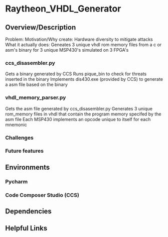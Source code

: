 # Raytheon_VHDL_Generator
## Overview/Description
Problem: 
Motivation/Why create: Hardware diversity to mitigate attacks 
What it actually does: 
Geneates 3 unique vhdl rom memory files from a c or asm's binary for 3 unique MSP430's simulated on 3 FPGA's
### ccs_disasembler.py
Gets a binary generated by CCS
Runs pique_bin to check for threats inserted in the binary
Implements dis430.exe (provided by CCS) to generate a asm file based on the binary
### vhdl_memory_parser.py
Gets the asm file generated by ccs_disasembler.py
Generates 3 unique rom_memory files in vhdl that contain the program memory specifed by the asm file
Each MSP430 implements an opcode unique to itself for each mnemonic
### Challenges
### Future features
## Environments
### Pycharm
### Code Composer Studio (CCS)
## Dependencies
## Helpful Links
